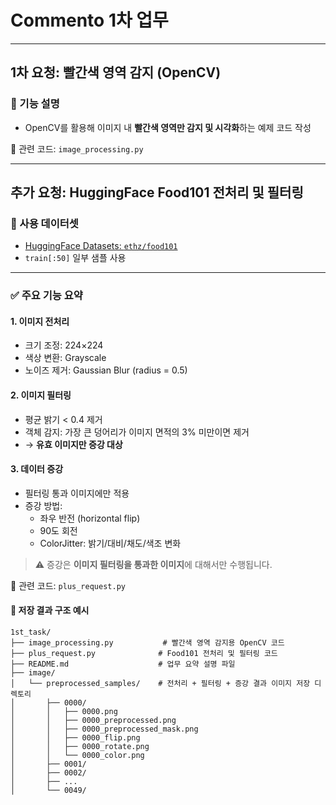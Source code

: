 # Commento 1차 업무

---

## 1차 요청: 빨간색 영역 감지 (OpenCV)

### 📍 기능 설명
- OpenCV를 활용해 이미지 내 **빨간색 영역만 감지 및 시각화**하는 예제 코드 작성

📁 관련 코드: `image_processing.py`

---

## 추가 요청: HuggingFace Food101 전처리 및 필터링 

### 📍 사용 데이터셋
- [HuggingFace Datasets: `ethz/food101`](https://huggingface.co/datasets/ethz/food101)
- `train[:50]` 일부 샘플 사용

---

### ✅ 주요 기능 요약

#### 1. 이미지 전처리
- 크기 조정: 224×224
- 색상 변환: Grayscale
- 노이즈 제거: Gaussian Blur (radius = 0.5)

#### 2. 이미지 필터링
- 평균 밝기 < 0.4 제거
- 객체 감지: 가장 큰 덩어리가 이미지 면적의 3% 미만이면 제거  
- → **유효 이미지만 증강 대상**

#### 3. 데이터 증강
- 필터링 통과 이미지에만 적용
- 증강 방법:
  - 좌우 반전 (horizontal flip)
  - 90도 회전
  - ColorJitter: 밝기/대비/채도/색조 변화

> ⚠️ 증강은 **이미지 필터링을 통과한 이미지**에 대해서만 수행됩니다. 

📁 관련 코드: `plus_request.py`

#### 📂 저장 결과 구조 예시
```plaintext
1st_task/
├── image_processing.py           # 빨간색 영역 감지용 OpenCV 코드
├── plus_request.py              # Food101 전처리 및 필터링 코드
├── README.md                    # 업무 요약 설명 파일
├── image/
│   └── preprocessed_samples/    # 전처리 + 필터링 + 증강 결과 이미지 저장 디렉토리
│       ├── 0000/
│       │   ├── 0000.png
│       │   ├── 0000_preprocessed.png
│       │   ├── 0000_preprocessed_mask.png
│       │   ├── 0000_flip.png
│       │   ├── 0000_rotate.png
│       │   └── 0000_color.png
│       ├── 0001/
│       ├── 0002/
│       ├── ...
│       └── 0049/
